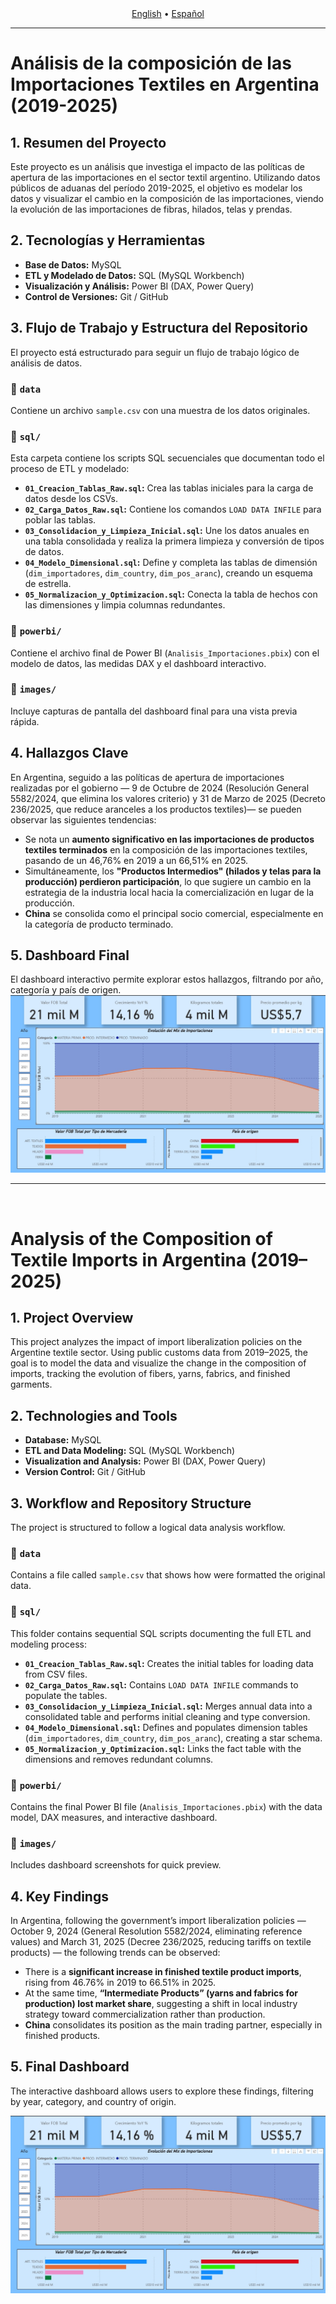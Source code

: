 <!-- Language Selector -->
<div align="center">
  <a href="#english-version">English</a> • <a href="#versión-en-español">Español</a>
</div>

---
<!-- SPANISH VERSION -->
<a name="versión-en-español"></a>

# Análisis de la composición de las Importaciones Textiles en Argentina (2019-2025)

## 1. Resumen del Proyecto

Este proyecto es un análisis que investiga el impacto de las políticas de apertura de las importaciones en el sector textil argentino. Utilizando datos públicos de aduanas del período 2019-2025, el objetivo es modelar los datos y visualizar el cambio en la composición de las importaciones, viendo la evolución de las importaciones de fibras, hilados, telas y prendas.

## 2. Tecnologías y Herramientas

*   **Base de Datos:** MySQL
*   **ETL y Modelado de Datos:** SQL (MySQL Workbench)
*   **Visualización y Análisis:** Power BI (DAX, Power Query)
*   **Control de Versiones:** Git / GitHub

## 3. Flujo de Trabajo y Estructura del Repositorio

El proyecto está estructurado para seguir un flujo de trabajo lógico de análisis de datos.

### 📂 `data`
Contiene un archivo `sample.csv` con una muestra de los datos originales.

### 📂 `sql/`
Esta carpeta contiene los scripts SQL secuenciales que documentan todo el proceso de ETL y modelado:
- **`01_Creacion_Tablas_Raw.sql`:** Crea las tablas iniciales para la carga de datos desde los CSVs.
- **`02_Carga_Datos_Raw.sql`:** Contiene los comandos `LOAD DATA INFILE` para poblar las tablas.
- **`03_Consolidacion_y_Limpieza_Inicial.sql`:** Une los datos anuales en una tabla consolidada y realiza la primera limpieza y conversión de tipos de datos.
- **`04_Modelo_Dimensional.sql`:** Define y completa las tablas de dimensión (`dim_importadores`, `dim_country`, `dim_pos_aranc`), creando un esquema de estrella.
- **`05_Normalizacion_y_Optimizacion.sql`:** Conecta la tabla de hechos con las dimensiones y limpia columnas redundantes.

### 📂 `powerbi/`
Contiene el archivo final de Power BI (`Analisis_Importaciones.pbix`) con el modelo de datos, las medidas DAX y el dashboard interactivo.

### 📂 `images/`
Incluye capturas de pantalla del dashboard final para una vista previa rápida.

## 4. Hallazgos Clave

En Argentina, seguido a las políticas de apertura de importaciones realizadas por el gobierno — 9 de Octubre de 2024 (Resolución General 5582/2024, que elimina los valores criterio) y 31 de Marzo de 2025 (Decreto 236/2025, que reduce aranceles a los productos textiles)— se pueden observar las siguientes tendencias:
- Se nota un **aumento significativo en las importaciones de productos textiles terminados** en la composición de las importaciones textiles, pasando de un 46,76% en 2019 a un 66,51% en 2025.
- Simultáneamente, los **"Productos Intermedios" (hilados y telas para la producción) perdieron participación**, lo que sugiere un cambio en la estrategia de la industria local hacia la comercialización en lugar de la producción.
- **China** se consolida como el principal socio comercial, especialmente en la categoría de producto terminado.

## 5. Dashboard Final

El dashboard interactivo permite explorar estos hallazgos, filtrando por año, categoría y país de origen.
![Dashboard de Importaciones Textiles](data/images/p1_dashboard_final.jpg)

---
<br>
<!-- ENGLISH VERSION -->
<a name="english-version"></a>

# Analysis of the Composition of Textile Imports in Argentina (2019–2025)

## 1. Project Overview

This project analyzes the impact of import liberalization policies on the Argentine textile sector. Using public customs data from 2019–2025, the goal is to model the data and visualize the change in the composition of imports, tracking the evolution of fibers, yarns, fabrics, and finished garments.

## 2. Technologies and Tools

*   **Database:** MySQL  
*   **ETL and Data Modeling:** SQL (MySQL Workbench)  
*   **Visualization and Analysis:** Power BI (DAX, Power Query)  
*   **Version Control:** Git / GitHub  

## 3. Workflow and Repository Structure

The project is structured to follow a logical data analysis workflow.

### 📂 `data`
Contains a file called `sample.csv` that shows how were formatted the original data.

### 📂 `sql/`
This folder contains sequential SQL scripts documenting the full ETL and modeling process:
- **`01_Creacion_Tablas_Raw.sql`:** Creates the initial tables for loading data from CSV files.  
- **`02_Carga_Datos_Raw.sql`:** Contains `LOAD DATA INFILE` commands to populate the tables.  
- **`03_Consolidacion_y_Limpieza_Inicial.sql`:** Merges annual data into a consolidated table and performs initial cleaning and type conversion.  
- **`04_Modelo_Dimensional.sql`:** Defines and populates dimension tables (`dim_importadores`, `dim_country`, `dim_pos_aranc`), creating a star schema.  
- **`05_Normalizacion_y_Optimizacion.sql`:** Links the fact table with the dimensions and removes redundant columns.  

### 📂 `powerbi/`
Contains the final Power BI file (`Analisis_Importaciones.pbix`) with the data model, DAX measures, and interactive dashboard.  

### 📂 `images/`
Includes dashboard screenshots for quick preview.  

## 4. Key Findings

In Argentina, following the government’s import liberalization policies — October 9, 2024 (General Resolution 5582/2024, eliminating reference values) and March 31, 2025 (Decree 236/2025, reducing tariffs on textile products) — the following trends can be observed:

- There is a **significant increase in finished textile product imports**, rising from 46.76% in 2019 to 66.51% in 2025.  
- At the same time, **“Intermediate Products” (yarns and fabrics for production) lost market share**, suggesting a shift in local industry strategy toward commercialization rather than production.  
- **China** consolidates its position as the main trading partner, especially in finished products.  

## 5. Final Dashboard

The interactive dashboard allows users to explore these findings, filtering by year, category, and country of origin.  

![Textile Imports Dashboard](data/images/p1_dashboard_final.jpg)
